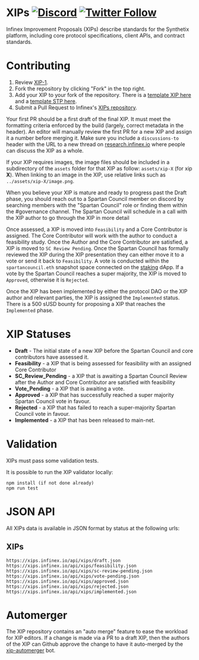 # XIPs [![Discord](https://img.shields.io/discord/413890591840272394.svg?color=768AD4&label=discord&logo=https%3A%2F%2Fdiscordapp.com%2Fassets%2F8c9701b98ad4372b58f13fd9f65f966e.svg)](https://discordapp.com/channels/413890591840272394/) [![Twitter Follow](https://img.shields.io/twitter/follow/synthetix_io.svg?label=synthetix_io&style=social)](https://twitter.com/infinex_app)

Infinex Improvement Proposals (XIPs) describe standards for the Synthetix platform, including core protocol specifications, client APIs, and contract standards.

# Contributing

1.  Review [XIP-1](content/xips/xip-1.md).
2.  Fork the repository by clicking "Fork" in the top right.
3.  Add your XIP to your fork of the repository. There is a [template XIP here](xip-x.md) and a [template STP here](stp-x.md).
4.  Submit a Pull Request to Infinex's [XIPs repository](https://github.com/infinex-io/XIPs).

Your first PR should be a first draft of the final XIP. It must meet the formatting criteria enforced by the build (largely, correct metadata in the header). An editor will manually review the first PR for a new XIP and assign it a number before merging it. Make sure you include a `discussions-to` header with the URL to a new thread on [research.infinex.io](https://research.infinex.io) where people can discuss the XIP as a whole.

If your XIP requires images, the image files should be included in a subdirectory of the `assets` folder for that XIP as follow: `assets/xip-X` (for xip **X**). When linking to an image in the XIP, use relative links such as `../assets/xip-X/image.png`.

When you believe your XIP is mature and ready to progress past the Draft phase, you should reach out to a Spartan Council member on discord by searching members with the "Spartan Council" role or finding them within the #governance channel. The Spartan Council will schedule in a call with the XIP author to go through the XIP in more detail

Once assessed, a XIP is moved into `Feasibility` and a Core Contributor is assigned. The Core Contributor will work with the author to conduct a feasibility study. Once the Author and the Core Contributor are satisfied, a XIP is moved to `SC Review Pending`. Once the Spartan Council has formally reviewed the XIP during the XIP presentation they can either move it to a vote or send it back to `Feasibility`. A vote is conducted within the `spartancouncil.eth` snapshot space connected on the [staking](https://staking.infinex.io/) dApp. If a vote by the Spartan Council reaches a super majority, the XIP is moved to `Approved`, otherwise it is `Rejected`.

Once the XIP has been implemented by either the protocol DAO or the XIP author and relevant parties, the XIP is assigned the `Implemented` status. There is a 500 sUSD bounty for proposing a XIP that reaches the `Implemented` phase.

# XIP Statuses

- **Draft** - The initial state of a new XIP before the Spartan Council and core contributors have assessed it.
- **Feasibility** - a XIP that is being assessed for feasibility with an assigned Core Contributor
- **SC_Review_Pending** - a XIP that is awaiting a Spartan Council Review after the Author and Core Contributor are satisfied with feasibility
- **Vote_Pending** - a XIP that is awaiting a vote.
- **Approved** - a XIP that has successfully reached a super majority Spartan Council vote in favour.
- **Rejected** - a XIP that has failed to reach a super-majority Spartan Council vote in favour.
- **Implemented** - a XIP that has been released to main-net.

# Validation

XIPs must pass some validation tests.

It is possible to run the XIP validator locally:

```
npm install (if not done already)
npm run test
```

# JSON API

All XIPs data is available in JSON format by status at the following urls:

## XIPs

```
https://xips.infinex.io/api/xips/draft.json
https://xips.infinex.io/api/xips/feasibility.json
https://xips.infinex.io/api/xips/sc-review-pending.json
https://xips.infinex.io/api/xips/vote-pending.json
https://xips.infinex.io/api/xips/approved.json
https://xips.infinex.io/api/xips/rejected.json
https://xips.infinex.io/api/xips/implemented.json
```

# Automerger

The XIP repository contains an "auto merge" feature to ease the workload for XIP editors. If a change is made via a PR to a draft XIP, then the authors of the XIP can Github approve the change to have it auto-merged by the [xip-automerger](https://github.com/bakaoh/sip_automerger) bot.
